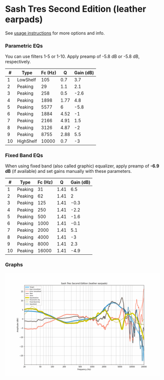 # Sash Tres Second Edition (leather earpads)
See [usage instructions](https://github.com/jaakkopasanen/AutoEq#usage) for more options and info.

### Parametric EQs
You can use filters 1-5 or 1-10. Apply preamp of -5.8 dB or -5.8 dB, respectively.

|   # | Type      |   Fc (Hz) |    Q |   Gain (dB) |
|-----|-----------|-----------|------|-------------|
|   1 | LowShelf  |       105 | 0.7  |         3.7 |
|   2 | Peaking   |        29 | 1.1  |         2.1 |
|   3 | Peaking   |       258 | 0.5  |        -2.6 |
|   4 | Peaking   |      1898 | 1.77 |         4.8 |
|   5 | Peaking   |      5577 | 6    |        -5.8 |
|   6 | Peaking   |      1884 | 4.52 |        -1   |
|   7 | Peaking   |      2166 | 4.91 |         1.5 |
|   8 | Peaking   |      3126 | 4.87 |        -2   |
|   9 | Peaking   |      8755 | 2.88 |         5.5 |
|  10 | HighShelf |     10000 | 0.7  |        -3   |

### Fixed Band EQs
When using fixed band (also called graphic) equalizer, apply preamp of **-6.9 dB** (if available) and set gains manually with these parameters.

|   # | Type    |   Fc (Hz) |    Q |   Gain (dB) |
|-----|---------|-----------|------|-------------|
|   1 | Peaking |        31 | 1.41 |         6.5 |
|   2 | Peaking |        62 | 1.41 |         2   |
|   3 | Peaking |       125 | 1.41 |        -0.3 |
|   4 | Peaking |       250 | 1.41 |        -2.2 |
|   5 | Peaking |       500 | 1.41 |        -1.6 |
|   6 | Peaking |      1000 | 1.41 |        -0.1 |
|   7 | Peaking |      2000 | 1.41 |         5.1 |
|   8 | Peaking |      4000 | 1.41 |        -3   |
|   9 | Peaking |      8000 | 1.41 |         2.3 |
|  10 | Peaking |     16000 | 1.41 |        -4.9 |

### Graphs
![](./Sash%20Tres%20Second%20Edition%20(leather%20earpads).png)
